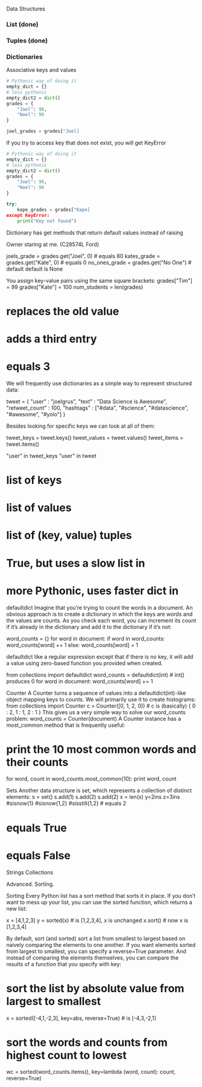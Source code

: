 Data Structures

### List (done)

### Tuples (done)

### Dictionaries
Associative keys and values

```py
# Pythonic way of doing it
empty_dict = {}
# less pythonic
empty_dict2 = dict()
grades = {
    "Joel": 90, 
    "Noel": 90
}

joel_grades = grades["Joel]
```

If you try to access key that does not exist, you will get KeyError

```py
# Pythonic way of doing it
empty_dict = {}
# less pythonic
empty_dict2 = dict()
grades = {
    "Joel": 90, 
    "Noel": 90
}

try: 
    kape_grades = grades["Kape]
except KeyError:
    print("Key not found") 

```

Dictionary has get methods that return default values instead of raising 

Owner staring at me. (C28574L Ford)

joels_grade = grades.get("Joel", 0) # equals 80
kates_grade = grades.get("Kate", 0) # equals 0
no_ones_grade = grades.get("No One") # default default is None


You assign key-value pairs using the same square brackets:
grades["Tim"] = 99
grades["Kate"] = 100
num_students = len(grades)
# replaces the old value
# adds a third entry
# equals 3

We will frequently use dictionaries as a simple way to represent structured data:

   tweet = {
       "user" : "joelgrus",
       "text" : "Data Science is Awesome",
       "retweet_count" : 100,
       "hashtags" : ["#data", "#science", "#datascience", "#awesome", "#yolo"]
}

Besides looking for specific keys we can look at all of them:

tweet_keys   = tweet.keys()
tweet_values = tweet.values()
tweet_items  = tweet.items()

"user" in tweet_keys "user" in tweet
# list of keys
# list of values
# list of (key, value) tuples
# True, but uses a slow list in
# more Pythonic, uses faster dict in


defaultdict
Imagine that you’re trying to count the words in a document. An obvious approach is to create a dictionary in which the keys are words and the values are counts. As you check each word, you can increment its count if it’s already in the dictionary and add it to the dictionary if it’s not:


word_counts = {}
for word in document:
if word in word_counts: word_counts[word] += 1
else:
word_counts[word] = 1

defaultdict like a regular expression except that if there is no key, it will add a value using zero-based function you provided when created. 

from collections import defaultdict
word_counts = defaultdict(int) # int() produces 0 for word in document:
       word_counts[word] += 1

Counter
A Counter turns a sequence of values into a defaultdict(int)-like object mapping keys to counts. We will primarily use it to create histograms:
from collections import Counter
c = Counter([0, 1, 2, 0]) # c is (basically) { 0 : 2, 1 : 1, 2 : 1 }
This gives us a very simple way to solve our word_counts problem: word_counts = Counter(document)
A Counter instance has a most_common method that is frequently useful:
   # print the 10 most common words and their counts
for word, count in word_counts.most_common(10): print word, count

Sets
Another data structure is set, which represents a collection of distinct elements:
s = set() s.add(1) s.add(2) s.add(2)
x = len(s) y=2ins z=3ins
#sisnow{1} #sisnow{1,2} #sisstill{1,2} # equals 2
# equals True
# equals False

Strings
Collections


Advanced. Sorting. 

Sorting
Every Python list has a sort method that sorts it in place. If you don’t want to mess up your list, you can use the sorted function, which returns a new list:

x = [4,1,2,3]
y = sorted(x) # is [1,2,3,4], x is unchanged x.sort() # now x is [1,2,3,4]

By default, sort (and sorted) sort a list from smallest to largest based on naively comparing the elements to one another.
If you want elements sorted from largest to smallest, you can specify a reverse=True parameter. And instead of comparing the elements themselves, you can compare the results of a function that you specify with key:
# sort the list by absolute value from largest to smallest
x = sorted([-4,1,-2,3], key=abs, reverse=True) # is [-4,3,-2,1]
   # sort the words and counts from highest count to lowest
wc = sorted(word_counts.items(),
key=lambda (word, count): count,
               reverse=True)

